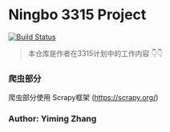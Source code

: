 # Ningbo 3315 Project

[![Build Status][travis-image]][travis-url]


> 本仓库是作者在3315计划中的工作内容 👇👇

### 爬虫部分

爬虫部分使用 Scrapy框架 (https://scrapy.org/) 




### Author: Yiming Zhang

<!-- Markdown link & img dfn's -->
[travis-image]: https://img.shields.io/travis/dbader/node-datadog-metrics/master.svg?style=flat-square
[travis-url]: https://travis-ci.org/dbader/node-datadog-metrics

